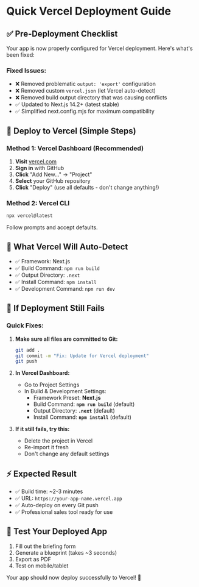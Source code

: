 # Quick Vercel Deployment Guide

## ✅ Pre-Deployment Checklist

Your app is now properly configured for Vercel deployment. Here's what's been fixed:

### Fixed Issues:
- ❌ Removed problematic `output: 'export'` configuration
- ❌ Removed custom `vercel.json` (let Vercel auto-detect)
- ❌ Removed build output directory that was causing conflicts
- ✅ Updated to Next.js 14.2+ (latest stable)
- ✅ Simplified next.config.mjs for maximum compatibility

## 🚀 Deploy to Vercel (Simple Steps)

### Method 1: Vercel Dashboard (Recommended)
1. **Visit** [vercel.com](https://vercel.com)
2. **Sign in** with GitHub
3. **Click** "Add New..." → "Project"
4. **Select** your GitHub repository
5. **Click** "Deploy" (use all defaults - don't change anything!)

### Method 2: Vercel CLI
```bash
npx vercel@latest
```
Follow prompts and accept defaults.

## 📁 What Vercel Will Auto-Detect
- ✅ Framework: Next.js
- ✅ Build Command: `npm run build`
- ✅ Output Directory: `.next`
- ✅ Install Command: `npm install`
- ✅ Development Command: `npm run dev`

## 🔧 If Deployment Still Fails

### Quick Fixes:
1. **Make sure all files are committed to Git:**
   ```bash
   git add .
   git commit -m "Fix: Update for Vercel deployment"
   git push
   ```

2. **In Vercel Dashboard:**
   - Go to Project Settings
   - In Build & Development Settings:
     - Framework Preset: **Next.js**
     - Build Command: **`npm run build`** (default)
     - Output Directory: **`.next`** (default)
     - Install Command: **`npm install`** (default)

3. **If it still fails, try this:**
   - Delete the project in Vercel
   - Re-import it fresh
   - Don't change any default settings

## ⚡ Expected Result
- ✅ Build time: ~2-3 minutes
- ✅ URL: `https://your-app-name.vercel.app`
- ✅ Auto-deploy on every Git push
- ✅ Professional sales tool ready for use

## 📱 Test Your Deployed App
1. Fill out the briefing form
2. Generate a blueprint (takes ~3 seconds)
3. Export as PDF
4. Test on mobile/tablet

Your app should now deploy successfully to Vercel! 🎉